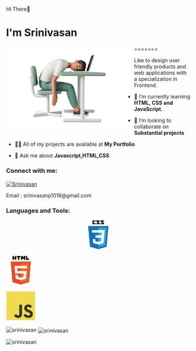 <p>Hi There👋</p>
<h1>I'm Srinivasan</h1>
<img w="300px" radius="20px" align="left"
<<<<<<< HEAD
class="left-0 rounded-md max-w-[300px] mr-10"
src="./public/Gif2.png" width="350px" alt="Clown" />
=======
 </br>
<p align="left" font left="10px" >Like to design user friendly products and web applications with a specialization in Frontend.</p>

- 🌱 I’m currently learning **HTML, CSS and JavaScript**.

- 👯 I’m looking to collaborate on **Substantial projects**

- 👨‍💻 All of my projects are available at **My Portfolio**

- 💬 Ask me about **Javascript,HTML,CSS**

<h3 align="left">Connect with me:</h3>
<p align="left">
<a href="https://www.linkedin.com/in/srinivasan-p-32583127a/" target="blank"><img align="center" src="https://raw.githubusercontent.com/rahuldkjain/github-profile-readme-generator/master/src/images/icons/Social/linked-in-alt.svg" alt="Srinivasan" height="30" width="40" /></a>
</p>
<p>Email : srinivasanp1018@gmail.com</a>

<h3 align="left">Languages and Tools:</h3>
<p align="center" padding="15">
 <a href="https://www.w3schools.com/css/" target="_blank" rel="noreferrer"> <img src="https://raw.githubusercontent.com/devicons/devicon/master/icons/css3/css3-original-wordmark.svg" alt="css3" width="80" height="80"/> </a>

<a href="https://www.w3.org/html/" target="_blank" rel="noreferrer"> <img src="https://raw.githubusercontent.com/devicons/devicon/master/icons/html5/html5-original-wordmark.svg" alt="html5" width="80" height="80"/> </a>

<a href="https://developer.mozilla.org/en-US/docs/Web/JavaScript" target="_blank" rel="noreferrer"> <img src="https://raw.githubusercontent.com/devicons/devicon/master/icons/javascript/javascript-original.svg" alt="javascript" width="80" height="80"/> </a>

  </p>

<p><img align="left" src="https://github-readme-stats.vercel.app/api/top-langs?username=Srini-10&show_icons=true&locale=en&layout=compact" alt="srinivasan" /></p>

<p>&nbsp;<img align="center" src="https://github-readme-stats.vercel.app/api?username=Srini-10&show_icons=true&locale=en" alt="srinivasan" /></p>

<img src="https://github-profile-trophy.vercel.app/?username=Srini-10" alt="srinivasan" height="150" width="600"/>
